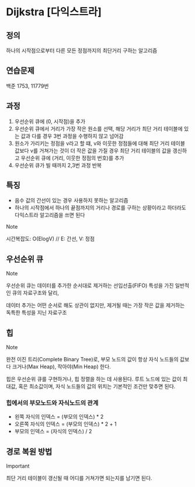 # Dijkstra [다익스트라]

## 정의

하나의 시작점으로부터 다른 모든 정점까지의 최단거리 구하는 알고리즘

## 연습문제

백준 1753, 11779번

## 과정

1. 우선순위 큐에 (0, 시작점)을 추가
2. 우선순위 큐에서 거리가 가장 작은 원소를 선택, 해당 거리가 최단 거리 테이블에 있는 값과 다를 경우 3번 과정을 수행하지 않고 넘어감
3. 원소가 가리키는 정점을 v라고 할 떄, v와 이웃한 정점들에 대해 최단 거리 테이블 값보다 v를 거쳐가는 것이 더 작은 값을 가질 경우 최단 거리 테이블의 값을 갱신하고 우선순위 큐에 (거리, 이웃한 정점의 번호)를 추가
4. 우선순위 큐가 빌 때까지 2,3번 과정 반복

## 특징

- 음수 값의 간선이 있는 경우 사용하지 못하는 알고리즘
- 하나의 시작점에서 하나의 끝점까지의 거리나 경로를 구하는 상황이라고 하더라도 다익스트라 알고리즘을 쓰면 된다

> [!NOTE]
>
> 시간복잡도: O(ElogV) // E: 간선, V: 정점

## 우선순위 큐

> [!NOTE]
>
> 우선순위 큐는 데이터를 추가한 순서대로 제거하는 선입선출(FIFO) 특성을 가진 일반적인 큐의 자료구조와 달리,
>
> 데이터 추가는 어떤 순서로 해도 상관이 없지만, 제거될 때는 가장 작은 값을 제거하는 독특한 특성을 지닌 자료구조

## 힙

> [!NOTE]
>
> 완전 이진 트리(Complete Binary Tree)로, 부모 노드의 값이 항상 자식 노드들의 값보다 크거나(Max Heap), 작아야(Min Heap) 한다.
>
> 힙은 우선순위 큐를 구현하거나, 힙 정렬을 하는 데 사용된다. 루트 노드에 있는 값이 최대값, 혹은 최소값이며, 자식 노드들의 값의 위치는 기본적인 조건만 맞추면 된다.

### 힙에서의 부모노드와 자식노드의 관계

- 왼쪽 자식의 인덱스 = (부모의 인덱스) \* 2
- 오른쪽 자식의 인덱스 = (부모의 인덱스) \* 2 + 1
- 부모의 인덱스 = (자식의 인덱스) / 2

## 경로 복원 방법

> [!IMPORTANT]
>
> 최단 거리 테이블이 갱신될 때 어디를 거쳐가면 되는지를 남기면 된다.
